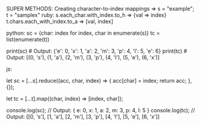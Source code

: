 SUPER METHODS:
Creating character-to-index mappings =>
s = "example"; t = "samplex"
ruby:
s.each_char.with_index.to_h => {val => index}
t.chars.each_with_index.to_a => [val, index]

python:
sc = {char: index for index, char in enumerate(s)}
tc = list(enumerate(t))

print(sc)  # Output: {'e': 0, 'x': 1, 'a': 2, 'm': 3, 'p': 4, 'l': 5, 'e': 6}
print(tc)  # Output: [(0, 's'), (1, 'a'), (2, 'm'), (3, 'p'), (4, 'l'), (5, 'e'), (6, 'x')]

js:

let sc = [...s].reduce((acc, char, index) => {
  acc[char] = index;
  return acc;
}, {});

let tc = [...t].map((char, index) => [index, char]);

console.log(sc);  // Output: { e: 0, x: 1, a: 2, m: 3, p: 4, l: 5 }
console.log(tc);  // Output: [[0, 's'], [1, 'a'], [2, 'm'], [3, 'p'], [4, 'l'], [5, 'e'], [6, 'x']]